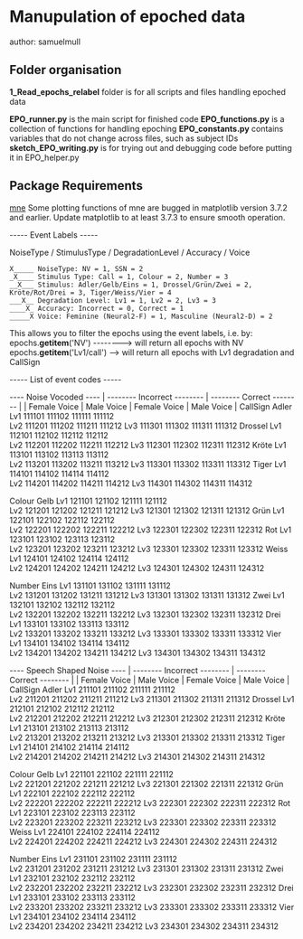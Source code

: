 # Manupulation of epoched data
author: samuelmull

## Folder organisation

**1_Read_epochs_relabel** folder is for all scripts and files handling epoched data

**EPO_runner.py** is the main script for finished code
**EPO_functions.py** is a collection of functions for handling epoching
**EPO_constants.py** contains variables that do not change across files, such as subject IDs
**sketch_EPO_writing.py** is for trying out and debugging code before putting it in EPO_helper.py


## Package Requirements

[mne](https://mne.tools/stable/install/index.html)
Some plotting functions of mne are bugged in matplotlib version 3.7.2 and earlier. Update matplotlib to at least 3.7.3 to ensure smooth operation.


----- Event Labels -----

NoiseType / StimulusType / DegradationLevel / Accuracy / Voice
    
    
    X_____ NoiseType: NV = 1, SSN = 2
    _X____ Stimulus Type: Call = 1, Colour = 2, Number = 3
    __X___ Stimulus: Adler/Gelb/Eins = 1, Drossel/Grün/Zwei = 2, Kröte/Rot/Drei = 3, Tiger/Weiss/Vier = 4
    ___X__ Degradation Level: Lv1 = 1, Lv2 = 2, Lv3 = 3
    ____X_ Accuracy: Incorrect = 0, Correct = 1
    _____X Voice: Feminine (Neural2-F) = 1, Masculine (Neural2-D) = 2
  
  
This allows you to filter the epochs using the event labels, i.e. by:
    epochs.__getitem__('NV') --------> will return all epochs with NV
    epochs.__getitem__('Lv1/call') --> will return all epochs with Lv1 degradation and CallSign


----- List of event codes -----

---- Noise Vocoded ----
    	      			| -------- Incorrect --------  |  -------- Correct  --------  |
    	       			| Female Voice | Male Voice    | Female Voice  | Male Voice   |
CallSign	Adler	Lv1	  111101	    111102  		 111111	      	 111112	 	
        	  		Lv2	  111201        111202	    	 111211		     111212
        	 		Lv3   111301        111302           111311          111312
            Drossel	Lv1	  112101	    112102  		 112112	      	 112112	 	
         	  		Lv2	  112201        112202	    	 112211		     112212
         	 		Lv3   112301        112302           112311          112312
            Kröte	Lv1	  113101	    113102  		 113113	      	 113112	 	
        	  		Lv2	  113201        113202	    	 113211		     113212
        	 		Lv3   113301        113302           113311          113312
            Tiger   Lv1	  114101	    114102  		 114114	      	 114112	 	
         	  		Lv2	  114201        114202	    	 114211		     114212
         	 		Lv3   114301        114302           114311          114312
         	 		
Colour  	Gelb	Lv1	  121101	    121102  		 121111	      	 121112	 	
        	  		Lv2	  121201        121202	    	 121211		     121212
        	 		Lv3   121301        121302           121311          121312
            Grün	Lv1	  122101	    122102  		 122112	      	 122112	 	
         	  		Lv2	  122201        122202	    	 122211		     122212
         	 		Lv3   122301        122302           122311          122312
            Rot 	Lv1	  123101	    123102  		 123113	      	 123112	 	
        	  		Lv2	  123201        123202	    	 123211		     123212
        	 		Lv3   123301        123302           123311          123312
            Weiss   Lv1	  124101	    124102  		 124114	      	 124112	 	
         	  		Lv2	  124201        124202	    	 124211		     124212
         	 		Lv3   124301        124302           124311          124312     
         	 		
Number  	Eins	Lv1	  131101	    131102  		 131111	      	 131112	 	
        	  		Lv2	  131201        131202	    	 131211		     131212
        	 		Lv3   131301        131302           131311          131312
            Zwei	Lv1	  132101	    132102  		 132112	      	 132112	 	
         	  		Lv2	  132201        132202	    	 132211		     132212
         	 		Lv3   132301        132302           132311          132312
            Drei 	Lv1	  133101	    133102  		 133113	      	 133112	 	
        	  		Lv2	  133201        133202	    	 133211		     133212
        	 		Lv3   133301        133302           133311          133312
            Vier    Lv1	  134101	    134102  		 134114	      	 134112	 	
         	  		Lv2	  134201        134202	    	 134211		     134212
         	 		Lv3   134301        134302           134311          134312           	 		    	 		
 
---- Speech Shaped Noise ----
    	      			| -------- Incorrect --------  |  -------- Correct  --------  |
    	       			| Female Voice | Male Voice    | Female Voice  | Male Voice   |
CallSign	Adler	Lv1	  211101	    211102  		 211111	      	 211112	 	
        	  		Lv2	  211201        211202	    	 211211		     211212
        	 		Lv3   211301        211302           211311          211312
            Drossel	Lv1	  212101	    212102  		 212112	      	 212112	 	
         	  		Lv2	  212201        212202	    	 212211		     212212
         	 		Lv3   212301        212302           212311          212312
            Kröte	Lv1	  213101	    213102  		 213113	      	 213112	 	
        	  		Lv2	  213201        213202	    	 213211		     213212
        	 		Lv3   213301        213302           213311          213312
            Tiger   Lv1	  214101	    214102  		 214114	      	 214112	 	
         	  		Lv2	  214201        214202	    	 214211		     214212
         	 		Lv3   214301        214302           214311          214312
         	 		
Colour  	Gelb	Lv1	  221101	    221102  		 221111	      	 221112	 	
        	  		Lv2	  221201        221202	    	 221211		     221212
        	 		Lv3   221301        221302           221311          221312
            Grün	Lv1	  222101	    222102  		 222112	      	 222112	 	
         	  		Lv2	  222201        222202	    	 222211		     222212
         	 		Lv3   222301        222302           222311          222312
            Rot 	Lv1	  223101	    223102  		 223113	      	 223112	 	
        	  		Lv2	  223201        223202	    	 223211		     223212
        	 		Lv3   223301        223302           223311          223312
            Weiss   Lv1	  224101	    224102  		 224114	      	 224112	 	
         	  		Lv2	  224201        224202	    	 224211		     224212
         	 		Lv3   224301        224302           224311          224312     
         	 		
Number  	Eins	Lv1	  231101	    231102  		 231111	      	 231112	 	
        	  		Lv2	  231201        231202	    	 231211		     231212
        	 		Lv3   231301        231302           231311          231312
            Zwei	Lv1	  232101	    232102  		 232112	      	 232112	 	
         	  		Lv2	  232201        232202	    	 232211		     232212
         	 		Lv3   232301        232302           232311          232312
            Drei 	Lv1	  233101	    233102  		 233113	      	 233112	 	
        	  		Lv2	  233201        233202	    	 233211		     233212
        	 		Lv3   233301        233302           233311          233312
            Vier    Lv1	  234101	    234102  		 234114	      	 234112	 	
         	  		Lv2	  234201        234202	    	 234211		     234212
         	 		Lv3   234301        234302           234311          234312     
